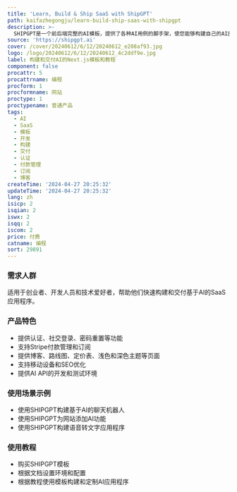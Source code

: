 ```yaml
---
title: 'Learn, Build & Ship SaaS with ShipGPT'
path: kaifazhegongju/learn-build-ship-saas-with-shipgpt
description: >-
  SHIPGPT是一个前后端完整的AI模板，提供了各种AI用例的脚手架，使您能够构建自己的AI应用程序或将AI集成到现有技术中，无需雇佣全栈开发人员和AI开发包装器。
source: 'https://shipgpt.ai'
cover: /cover/20240612/6/12/20240612_e208af93.jpg
logo: /logo/20240612/6/12/20240612_4c2ddf9e.jpg
label: 构建和交付AI的Next.js模板和教程
component: false
procattr: 5
procattrname: 编程
procform: 1
procformname: 网站
proctype: 1
proctypename: 普通产品
tags:
  - AI
  - SaaS
  - 模板
  - 开发
  - 构建
  - 交付
  - 认证
  - 付款管理
  - 订阅
  - 博客
createTime: '2024-04-27 20:25:32'
updateTime: '2024-04-27 20:25:32'
lang: zh
isicp: 2
isqian: 2
iswx: 2
isqq: 2
iscom: 2
price: 付费
catname: 编程
sort: 29891
---
```




### 需求人群
适用于创业者、开发人员和技术爱好者，帮助他们快速构建和交付基于AI的SaaS应用程序。

### 产品特色
- 提供认证、社交登录、密码重置等功能
- 支持Stripe付款管理和订阅
- 提供博客、路线图、定价表、浅色和深色主题等页面
- 支持移动设备和SEO优化
- 提供AI API的开发和测试环境

### 使用场景示例
- 使用SHIPGPT构建基于AI的聊天机器人
- 使用SHIPGPT为网站添加AI功能
- 使用SHIPGPT构建语音转文字应用程序

### 使用教程
- 购买SHIPGPT模板
- 根据文档设置环境和配置
- 根据教程使用模板构建和定制AI应用程序

  
